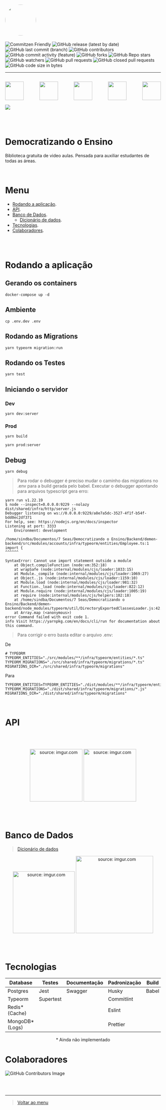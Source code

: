 <!-- LOGO ------------------------------------------------------------------- -->
<div style="display:flex; align-items:left; padding:0px 0px 20px 0px; ">
  <img src="https://i.imgur.com/Kt64d3S.png" width="100" style="border-radius:50%"/>
</div>

<!-- BADGES ----------------------------------------------------------------- -->

<div>
  <!-- commitzen friendly -->
  <img alt="Commitzen Friendly" src="https://img.shields.io/badge/commitzen-friendly-blue?style=plastic&logo=plastic">
  <!-- releases -->
  <img alt="GitHub release (latest by date)" src="https://img.shields.io/github/v/release/SevenSeas-Tech/demen-backend?style=plastic">
  <!-- Feature last commit -->
  <img alt="GitHub last commit (branch)" onHover="feature last commit" src="https://img.shields.io/github/last-commit/SevenSeas-Tech/demen-backend/feature?label=last%20commit&style=plastic">
  <!-- Contributors -->
  <img alt="GitHub contributors" src="https://img.shields.io/github/contributors/SevenSeas-Tech/demen-backend?style=plastic">
</div>

<div>
<!-- commit activity -->
  <img alt="GitHub commit activity (feature)" src="https://img.shields.io/github/commit-activity/w/SevenSeas-Tech/demen-backend/feature?style=plastic">
  <!--  -->
  <img alt="GitHub forks" src="https://img.shields.io/github/forks/SevenSeas-Tech/demen-backend?style=plastic">
  <img alt="GitHub Repo stars" src="https://img.shields.io/github/stars/SevenSeas-Tech/demen-backend?style=plastic">
  <img alt="GitHub watchers" src="https://img.shields.io/github/watchers/Sevenseas-Tech/demen-backend?style=plastic">
  <img alt="GitHub pull requests" src="https://img.shields.io/github/issues-pr/sevenseas-tech/demen-backend?style=plastic">
  <img alt="GitHub closed pull requests" src="https://img.shields.io/github/issues-pr-closed/sevenseas-tech/demen-backend?style=plastic">
  <img alt="GitHub code size in bytes" src="https://img.shields.io/github/languages/code-size/sevenseas-tech/demen-backend?style=plastic">
</div>

<hr>

<div style="display:flex; padding:15px 0px;justify-content: space-between">
 <img height="60" src="https://cdn.jsdelivr.net/gh/devicons/devicon/icons/typescript/typescript-original.svg" />
 <img height="60" src="https://cdn.jsdelivr.net/gh/devicons/devicon/icons/nodejs/nodejs-original-wordmark.svg" />
 <img height="60" src="https://cdn.jsdelivr.net/gh/devicons/devicon/icons/postgresql/postgresql-plain-wordmark.svg" />
 <img height="60" src="https://cdn.jsdelivr.net/gh/devicons/devicon/icons/jest/jest-plain.svg" />
 <img height="60" src="https://cdn.jsdelivr.net/gh/devicons/devicon/icons/docker/docker-plain-wordmark.svg" />
</div>

 <img src="https://img.shields.io/badge/Express.js-404D59?style=for-the-badge">

<br><br>

<!-- TÍTULO -------------------------------------------------------------------- -->
# Democratizando o Ensino
Biblioteca gratuita de video aulas. Pensada para auxiliar estudantes de todas as áreas.

<br>

<a id="ancora6"></a>

# Menu

* [Rodando a aplicação](#ancora1).
* [API](#ancora2).
* [Banco de Dados](#ancora3).
  * [Dicionário de dados](https://github.com/SevenSeas-Tech/demen-backend/blob/main/DATABASE.MD).
* [Tecnologias](#ancora4).
* [Colaboradores](#ancora5).

<br><br>

<!-- DOCUMENTAÇÃO ----------------------------------------------------------- -->

<a id="ancora1"></a>

# Rodando a  aplicação
## Gerando os containers

```shell
docker-compose up -d
```

## Ambiente
```shell
cp .env.dev .env
```

## Rodando as Migrations
```
yarn typeorm migration:run
```

## Rodando os Testes
```shell
yarn test
```
## Iniciando o servidor
### Dev
```shell
yarn dev:server
```

### Prod
```shell
yarn build

yarn prod:server
```

## Debug
```shell
yarn debug
```

>Para rodar o debugger é preciso mudar o caminho das migrations no .env para a build gerada pelo babel. Executar o debugger apontando para arquivos typescript gera erro:

```shell
yarn run v1.22.19
$ node --inspect=0.0.0.0:9229 --nolazy dist/shared/infra/http/server.js
Debugger listening on ws://0.0.0.0:9229/a8e7a5dc-3527-4f1f-b54f-bdd0ec2df371
For help, see: https://nodejs.org/en/docs/inspector
Listening at port: 3333
    Environment: development

/home/sindba/Documentos/7 Seas/Democratizando o Ensino/Backend/demen-backend/src/modules/accounts/infra/typeorm/entities/Employee.ts:1
import {
^^^^^^

SyntaxError: Cannot use import statement outside a module
    at Object.compileFunction (node:vm:352:18)
    at wrapSafe (node:internal/modules/cjs/loader:1033:15)
    at Module._compile (node:internal/modules/cjs/loader:1069:27)
    at Object..js (node:internal/modules/cjs/loader:1159:10)
    at Module.load (node:internal/modules/cjs/loader:981:32)
    at Function._load (node:internal/modules/cjs/loader:822:12)
    at Module.require (node:internal/modules/cjs/loader:1005:19)
    at require (node:internal/modules/cjs/helpers:102:18)
    at /home/sindba/Documentos/7 Seas/Democratizando o Ensino/Backend/demen-backend/node_modules/typeorm/util/DirectoryExportedClassesLoader.js:42:39
    at Array.map (<anonymous>)
error Command failed with exit code 1.
info Visit https://yarnpkg.com/en/docs/cli/run for documentation about this command.
```
>Para corrigir o erro basta editar o arquivo .env:

De
```.env
# TYPEORM
TYPEORM_ENTITIES="./src/modules/**/infra/typeorm/entities/*.ts"
TYPEORM_MIGRATIONS="./src/shared/infra/typeorm/migrations/*.ts"
MIGRATIONS_DIR="./src/shared/infra/typeorm/migrations"
```

Para
```.env
TYPEORM_ENTITIES=TYPEORM_ENTITIES="./dist/modules/**/infra/typeorm/entities/*.js"
TYPEORM_MIGRATIONS="./dist/shared/infra/typeorm/migrations/*.js"
MIGRATIONS_DIR="./dist/shared/infra/typeorm/migrations"
```

<br>

<a id="ancora2"></a>

# API

<div align="center" style="padding:50px 0 50px 0;">

  <!-- Imagem dos testes -->
  <img height="170px" src="https://i.imgur.com/4gu5wWs.png" title="source: imgur.com" />

  <!-- Imagem das rotas -->
  <img height="170px" src="https://i.imgur.com/T3yxThU.png" title="source: imgur.com" />

</div>


<a id="ancora3"></a>

# Banco de Dados
> [Dicionário de dados](https://github.com/SevenSeas-Tech/demen-backend/blob/main/DATABASE.MD)

<div align="center" style="padding: 0px 0px 50px 0;">

  <!-- Imagem conceitual -->

  <img height="200px" src="https://i.imgur.com/imrpA2W.png" title="source: imgur.com" />


  <!-- Imagem lógico -->
  <img width="250" src="https://i.imgur.com/s3sg9n4.png" title="source: imgur.com" />

</div>

<a id="ancora4"></a>

# Tecnologias
<div align="center">
  <table>
    <thead>
      <tr>
        <th>Database</th>
        <th>Testes</th>
        <th>Documentação</th>
        <th>Padronização</th>
        <th>Build</th>
      </tr>
    </thead>
    <tbody>
      <tr>
        <td>Postgres</td>
        <td>Jest</td>
        <td>Swagger</td>
        <td>Husky</td>
        <td>Babel</td>
      </tr>
      <tr>
        <td>Typeorm</td>
        <td>Supertest</td>
        <td></td>
        <td>Commitlint</td>
        <td></td>
      </tr>
      <tr>
        <td>Redis* (Cache)</td>
        <td></td>
        <td></td>
        <td>Eslint</td>
        <td></td>
      </tr>
      <tr>
        <td>MongoDB* (Logs)</td>
        <td></td>
        <td></td>
        <td>Prettier</td>
        <td></td>
      </tr>
    </tbody>
    <tfoot>
    </tfoot>
  </table>
      * Ainda não implementado
</div>

<a id="ancora5"></a>

# Colaboradores
![GitHub Contributors Image](https://contrib.rocks/image?repo=SevenSeas-Tech/demen-backend)

<br><br>
<hr>

>[Voltar ao menu](#ancora6)
